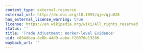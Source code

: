 ```yaml
---
content_type: external-resource
external_url: http://dx.doi.org/10.1093/qje/qju026
has_external_license_warning: true
license: https://en.wikipedia.org/wiki/All_rights_reserved
status: ''
title: 'Trade Adjustment: Worker-level Evidence'
uid: e894dbea-8e6b-44d9-aaba-f20070e13286
wayback_url: ''
---
```


